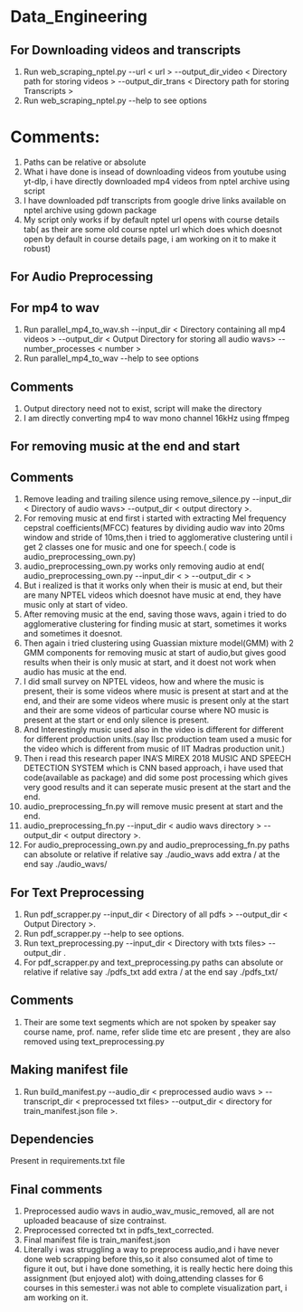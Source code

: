# Data_Engineering

## For Downloading videos and transcripts
1. Run web_scraping_nptel.py --url  < url >  --output_dir_video  < Directory path for storing videos > --output_dir_trans < Directory path for storing Transcripts >
2. Run web_scraping_nptel.py --help to see options

# Comments:
1. Paths can be relative or absolute
2. What i have done is insead of downloading videos from youtube using yt-dlp, i have directly downloaded mp4 videos from nptel archive using script
3. I have downloaded pdf transcripts from google drive links available on nptel archive using gdown package
4. My script only works if by default nptel url opens with course details tab( as their are some old course nptel url which does which doesnot open by default in course details page, i am working on it to make it robust)

## For Audio Preprocessing

## For mp4 to wav

1. Run parallel_mp4_to_wav.sh --input_dir < Directory containing all mp4 videos > --output_dir < Output Directory for storing all audio wavs> --number_processes < number >
2. Run parallel_mp4_to_wav --help to see options

## Comments
1. Output directory need not to exist, script will make the directory
2. I am directly converting mp4 to wav mono channel 16kHz using ffmpeg

## For removing music at the end and start

## Comments
1. Remove leading and trailing silence using remove_silence.py --input_dir < Directory of audio wavs> --output_dir < output directory >.
2. For removing music at end first i started with extracting Mel frequency cepstral coefficients(MFCC) features by dividing audio wav into 20ms window and stride of 10ms,then i tried to agglomerative clustering until i get 2 classes one for music and one for speech.( code is audio_preprocessing_own.py)
3. audio_preprocessing_own.py works only removing audio at end(  audio_preprocessing_own.py --input_dir < > --output_dir < >
4. But i realized is that it works only when their is music at end, but their are many NPTEL videos which doesnot have music at end, they have music only at start of video.
5. After removing music at the end, saving those wavs, again i tried to do agglomerative clustering for finding music at start, sometimes it works and sometimes it doesnot.
6. Then again i tried clustering using Guassian mixture model(GMM) with 2 GMM components for removing music at start of audio,but gives good results when their is only music at start, and it doest not work when audio has music at the end.
7. I did small survey on NPTEL videos, how and where the music is present, their is some videos where music is present at start and at the end, and their are some videos where music is present only at the start and their are some videos of particular course where NO music is present at the start or end only silence is present.
8. And Interestingly music used also in the video is different for different for different production units.(say IIsc production team used a music for the video which is different from music of IIT Madras production unit.)
9. Then i read this research paper INA’S MIREX 2018 MUSIC AND SPEECH DETECTION SYSTEM which is CNN based approach, i have used that code(available as package) and did some post processing which gives very good results and it can seperate music present at the start and the end.
10. audio_preprocessing_fn.py will remove music present at start and the end.
11. audio_preprocessing_fn.py --input_dir < audio wavs directory > --output_dir < output directory >.
12. For audio_preprocessing_own.py and audio_preprocessing_fn.py paths can absolute or relative if relative say ./audio_wavs  add extra / at the end say ./audio_wavs/

## For Text Preprocessing

1. Run pdf_scrapper.py --input_dir < Directory of all pdfs > --output_dir < Output Directory  >.
2. Run pdf_scrapper.py --help to see options.
3. Run text_preprocessing.py --input_dir < Directory with txts files> --output_dir <Output Directory >.
4. For pdf_scrapper.py and text_preprocessing.py paths can absolute or relative if relative say ./pdfs_txt  add extra / at the end say ./pdfs_txt/

## Comments

1. Their are some text segments which are not spoken by speaker say course name, prof. name, refer slide time etc are present , they are also removed using text_preprocessing.py

## Making manifest file

1. Run build_manifest.py --audio_dir < preprocessed audio wavs > --transcript_dir < preprocessed txt files> --output_dir < directory for train_manifest.json file >.

## Dependencies
Present in requirements.txt file

## Final comments

1. Preprocessed audio wavs in audio_wav_music_removed, all are not uploaded beacause of size contrainst.
2. Preprocessed corrected txt in pdfs_text_corrected.
3. Final manifest file is train_manifest.json
4. Literally i was struggling a way to preprocess audio,and i have never done web scrapping before this,so it also consumed alot of  time to figure it out, but i have done something, it is really hectic here doing this assignment (but enjoyed alot) with doing,attending classes for 6 courses in this semester.i was not able to complete visualization part, i am working on it.






